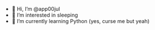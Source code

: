 - 👋 Hi, I’m @app00jul
- 👀 I’m interested in sleeping
- 🌱 I’m currently learning Python (yes, curse me but yeah)

<!---
app00jul/app00jul is a ✨ special ✨ repository because its `README.md` (this file) appears on your GitHub profile.
You can click the Preview link to take a look at your changes.
--->

